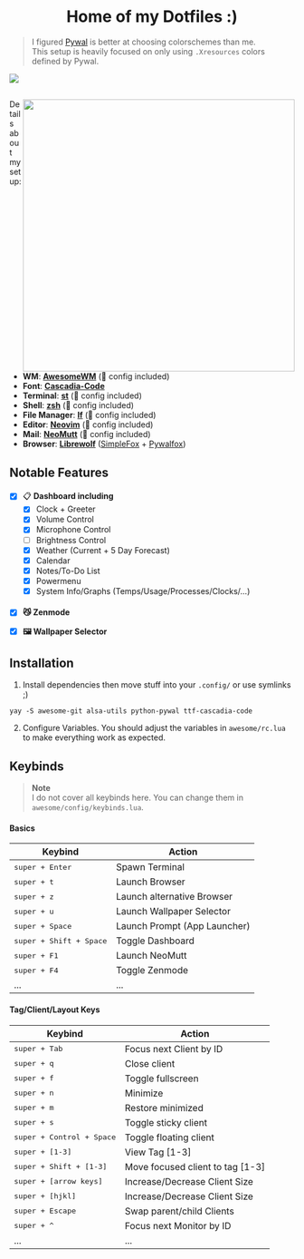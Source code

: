 

<div align="center">
    <h1>Home of my Dotfiles :)</h1>
</div>

> I figured [Pywal](https://github.com/dylanaraps/pywal) is better at choosing colorschemes than me.<br>
> This setup is heavily focused on only using `.Xresources` colors defined by Pywal.

<image align="center" src="awesome/assets/screenshots/screenshots.gif"/>

## 

<image align="right" width="480" src="awesome/assets/screenshots/fetch.png"/>

Details about my setup:
+ **WM**: [**AwesomeWM**](https://github.com/awesomeWM/awesome/) (👾 config included)
+ **Font**: [**Cascadia-Code**](https://github.com/microsoft/cascadia-code)
+ **Terminal**: [**st**](https://st.suckless.org/) (👾 config included)
+ **Shell**: [**zsh**](https://wiki.archlinux.org/index.php/Zsh) (👾 config included)
+ **File Manager**: [**lf**](https://github.com/gokcehan/lf) (👾 config included)
+ **Editor**: [**Neovim**](https://github.com/neovim/neovim/) (👾 config included)
+ **Mail**: [**NeoMutt**](https://github.com/neomutt/neomutt) (👾 config included)
+ **Browser**: [**Librewolf**](https://librewolf.net/) ([SimpleFox](https://github.com/migueravila/SimpleFox) + [Pywalfox](https://github.com/Frewacom/pywalfox))

## 

## Notable Features
#### 
- [x] 📋 **Dashboard including**
    - [x] Clock + Greeter
    - [x] Volume Control
    - [x] Microphone Control
    - [ ] Brightness Control
    - [x] Weather (Current + 5 Day Forecast)
    - [x] Calendar
    - [x] Notes/To-Do List
    - [x] Powermenu
    - [x] System Info/Graphs (Temps/Usage/Processes/Clocks/...)
####
- [x] **😼 Zenmode**
- [x] **🖼 Wallpaper Selector**


## Installation

1. Install dependencies then move stuff into your `.config/` or use symlinks ;)
```shell
yay -S awesome-git alsa-utils python-pywal ttf-cascadia-code
```
2. Configure Variables. You should adjust the variables in `awesome/rc.lua` to make everything work as expected.

## Keybinds
> **Note** <br>
> I do not cover all keybinds here. You can change them in `awesome/config/keybinds.lua`.

#### Basics
| Keybind | Action |
| --- | --- |
| <kbd>super + Enter</kbd> | Spawn Terminal |
| <kbd>super + t</kbd> | Launch Browser |
| <kbd>super + z</kbd> | Launch alternative Browser |
| <kbd>super + u</kbd> | Launch Wallpaper Selector |
| <kbd>super + Space</kbd> | Launch Prompt (App Launcher) |
| <kbd>super + Shift + Space</kbd> | Toggle Dashboard |
| <kbd>super + F1</kbd> | Launch NeoMutt |
| <kbd>super + F4</kbd> | Toggle Zenmode |
| ... | ... |


#### Tag/Client/Layout Keys
| Keybind | Action |
| --- | --- |
| <kbd>super + Tab </kbd> | Focus next Client by ID |
| <kbd>super + q</kbd> | Close client |
| <kbd>super + f</kbd> | Toggle fullscreen |
| <kbd>super + n</kbd> | Minimize |
| <kbd>super + m</kbd> | Restore minimized |
| <kbd>super + s</kbd> | Toggle sticky client |
| <kbd>super + Control + Space</kbd> | Toggle floating client |
| <kbd>super + [1-3]</kbd> | View Tag [1-3] |
| <kbd>super + Shift + [1-3]</kbd> | Move focused client to tag [1-3]|
| <kbd>super + [arrow keys]</kbd> | Increase/Decrease Client Size |
| <kbd>super + [hjkl]</kbd> | Increase/Decrease Client Size |
| <kbd>super + Escape </kbd> | Swap parent/child Clients |
| <kbd>super + ^ </kbd> | Focus next Monitor by ID |
| ... | ... |

